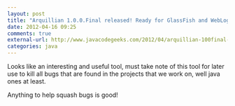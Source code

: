 ```yaml
---
layout: post
title: "Arquillian 1.0.0.Final released! Ready for GlassFish and WebLogic! Death to all bugs!"
date: 2012-04-16 09:25
comments: true
external-url: http://www.javacodegeeks.com/2012/04/arquillian-100final-released-ready-for.html
categories: java
---
```


Looks like an interesting and useful tool, must take note of this tool
for later use to kill all bugs that are found in the projects that we
work on, well java ones at least.

Anything to help squash bugs is good!
